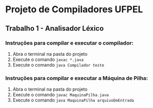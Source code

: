 # Projeto de Compiladores UFPEL

## Trabalho 1 - Analisador Léxico

### Instruções para compilar e executar o compilador:
1. Abra o terminal na pasta do projeto
2. Execute o comando `javac *.java`
3. Execute o comando `java Compilador teste`

### Instruções para compilar e executar a Máquina de Pilha:
1. Abra o terminal na pasta do projeto
2. Execute o comando `javac MaquinaPilha.java`
3. Execute o comando `java MaquinaPilha arquivoDeEntrada`
